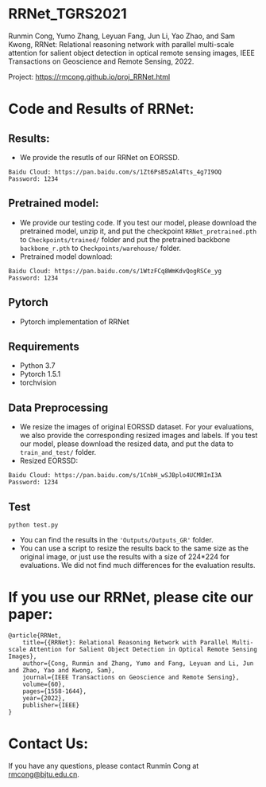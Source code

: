 # RRNet_TGRS2021

Runmin Cong, Yumo Zhang, Leyuan Fang, Jun Li, Yao Zhao, and Sam Kwong, RRNet: Relational reasoning network with parallel multi-scale attention for salient object detection in optical remote sensing images, IEEE Transactions on Geoscience and Remote Sensing, 2022.

Project: https://rmcong.github.io/proj_RRNet.html

# Code and Results of RRNet:

## Results:
  - We provide the resutls of our RRNet on EORSSD. 
```
Baidu Cloud: https://pan.baidu.com/s/1Zt6PsB5zAl4Tts_4g7I9OQ  Password: 1234
```
## Pretrained model:
  - We provide our testing code. If you test our model, please download the pretrained model, unzip it, and put the checkpoint `RRNet_pretrained.pth` to `Checkpoints/trained/` folder 
  and put the pretrained backbone `backbone_r.pth` to `Checkpoints/warehouse/` folder.
  - Pretrained model download:
```
Baidu Cloud: https://pan.baidu.com/s/1WtzFCq8WmKdvQogRSCe_yg  Password: 1234
```

## Pytorch
* Pytorch implementation of RRNet

## Requirements

* Python 3.7
* Pytorch 1.5.1
* torchvision

## Data Preprocessing
* We resize the images of original EORSSD dataset. For your evaluations, we also provide the corresponding resized images and labels. 
If you test our model, please download the resized data, and put the data to `train_and_test/` folder.
* Resized EORSSD:
```
Baidu Cloud: https://pan.baidu.com/s/1CnbH_wSJBplo4UCMRInI3A  Password: 1234
```

## Test
```
python test.py
```

* You can find the results in the `'Outputs/Outputs_GR'` folder.
* You can use a script to resize the results back to the same size as the original image,  or just use the results with a size of 224*224 for evaluations. 
We did not find much differences for the evaluation results.


# If you use our RRNet, please cite our paper:

    @article{RRNet,
        title={{RRNet}: Relational Reasoning Network with Parallel Multi-scale Attention for Salient Object Detection in Optical Remote Sensing Images},
        author={Cong, Runmin and Zhang, Yumo and Fang, Leyuan and Li, Jun and Zhao, Yao and Kwong, Sam},
        journal={IEEE Transactions on Geoscience and Remote Sensing},
        volume={60},
        pages={1558-1644},
        year={2022},
        publisher={IEEE}
    }

# Contact Us:
If you have any questions, please contact Runmin Cong at rmcong@bjtu.edu.cn.
